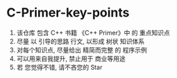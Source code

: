 # C-Primer-key-points
1. 该仓库 包含 C++ 书籍 《C++ Primer》中 的 重点知识点
2. 尽量 以 引导的思路 行文, 以形成 树状 知识体系
3. 对每个知识点, 尽量给出 精简而完整 的 程序示例
4. 可以用来自我提升, 禁止用于 商业等用途
5. 若 您觉得不错, 请不吝您的 Star
